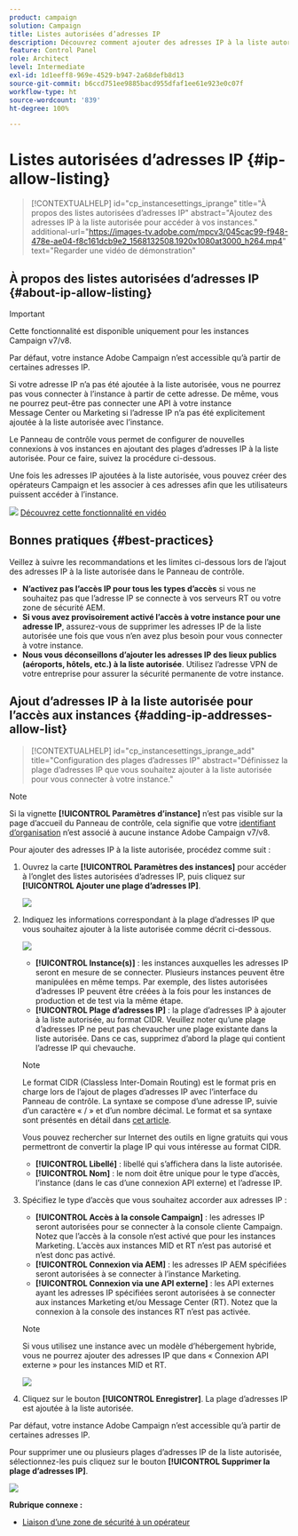 ```yaml
---
product: campaign
solution: Campaign
title: Listes autorisées d’adresses IP
description: Découvrez comment ajouter des adresses IP à la liste autorisée dans le Panneau de contrôle pour accéder aux instances
feature: Control Panel
role: Architect
level: Intermediate
exl-id: 1d1eeff8-969e-4529-b947-2a68defb8d13
source-git-commit: b6ccd751ee9885bacd955dfaf1ee61e923e0c07f
workflow-type: ht
source-wordcount: '839'
ht-degree: 100%

---
```


# Listes autorisées d’adresses IP {#ip-allow-listing}

>[!CONTEXTUALHELP]
>id="cp_instancesettings_iprange"
>title="À propos des listes autorisées d’adresses IP"
>abstract="Ajoutez des adresses IP à la liste autorisée pour accéder à vos instances."
>additional-url="https://images-tv.adobe.com/mpcv3/045cac99-f948-478e-ae04-f8c161dcb9e2_1568132508.1920x1080at3000_h264.mp4" text="Regarder une vidéo de démonstration"

## À propos des listes autorisées d’adresses IP {#about-ip-allow-listing}

>[!IMPORTANT]
>
>Cette fonctionnalité est disponible uniquement pour les instances Campaign v7/v8.

Par défaut, votre instance Adobe Campaign n’est accessible qu’à partir de certaines adresses IP.

Si votre adresse IP n’a pas été ajoutée à la liste autorisée, vous ne pourrez pas vous connecter à l’instance à partir de cette adresse. De même, vous ne pourrez peut-être pas connecter une API à votre instance Message Center ou Marketing si l’adresse IP n’a pas été explicitement ajoutée à la liste autorisée avec l’instance.

Le Panneau de contrôle vous permet de configurer de nouvelles connexions à vos instances en ajoutant des plages d’adresses IP à la liste autorisée. Pour ce faire, suivez la procédure ci-dessous.

Une fois les adresses IP ajoutées à la liste autorisée, vous pouvez créer des opérateurs Campaign et les associer à ces adresses afin que les utilisateurs puissent accéder à l’instance.

![](assets/do-not-localize/how-to-video.png) [Découvrez cette fonctionnalité en vidéo](https://experienceleague.adobe.com/docs/campaign-classic-learn/control-panel/instance-settings/ip-allow-listing.html?lang=fr#instance-settings)

## Bonnes pratiques {#best-practices}

Veillez à suivre les recommandations et les limites ci-dessous lors de l’ajout des adresses IP à la liste autorisée dans le Panneau de contrôle.

* **N’activez pas l’accès IP pour tous les types d’accès** si vous ne souhaitez pas que l’adresse IP se connecte à vos serveurs RT ou votre zone de sécurité AEM.
* **Si vous avez provisoirement activé l’accès à votre instance pour une adresse IP**, assurez-vous de supprimer les adresses IP de la liste autorisée une fois que vous n’en avez plus besoin pour vous connecter à votre instance.
* **Nous vous déconseillons d’ajouter les adresses IP des lieux publics (aéroports, hôtels, etc.) à la liste autorisée**. Utilisez l’adresse VPN de votre entreprise pour assurer la sécurité permanente de votre instance.

## Ajout d’adresses IP à la liste autorisée pour lʼaccès aux instances {#adding-ip-addresses-allow-list}

>[!CONTEXTUALHELP]
>id="cp_instancesettings_iprange_add"
>title="Configuration des plages dʼadresses IP"
>abstract="Définissez la plage dʼadresses IP que vous souhaitez ajouter à la liste autorisée pour vous connecter à votre instance."

>[!NOTE]
>
>Si la vignette **[!UICONTROL Paramètres d’instance]** nʼest pas visible sur la page dʼaccueil du Panneau de contrôle, cela signifie que votre [identifiant dʼorganisation](https://experienceleague.adobe.com/docs/core-services/interface/administration/organizations.html?lang=fr) nʼest associé à aucune instance Adobe Campaign v7/v8.

Pour ajouter des adresses IP à la liste autorisée, procédez comme suit :

1. Ouvrez la carte **[!UICONTROL Paramètres des instances]** pour accéder à l’onglet des listes autorisées d’adresses IP, puis cliquez sur **[!UICONTROL Ajouter une plage d’adresses IP]**.



   ![](assets/ip_whitelist_list1.png)

1. Indiquez les informations correspondant à la plage d’adresses IP que vous souhaitez ajouter à la liste autorisée comme décrit ci-dessous.

   ![](assets/ip_whitelist_add1.png)

   * **[!UICONTROL Instance(s)]** : les instances auxquelles les adresses IP seront en mesure de se connecter. Plusieurs instances peuvent être manipulées en même temps. Par exemple, des listes autorisées d’adresses IP peuvent être créées à la fois pour les instances de production et de test via la même étape.
   * **[!UICONTROL Plage d’adresses IP]** : la plage d’adresses IP à ajouter à la liste autorisée, au format CIDR. Veuillez noter qu’une plage d’adresses IP ne peut pas chevaucher une plage existante dans la liste autorisée. Dans ce cas, supprimez d’abord la plage qui contient l’adresse IP qui chevauche.

   >[!NOTE]
   >
   >Le format CIDR (Classless Inter-Domain Routing) est le format pris en charge lors de l’ajout de plages d’adresses IP avec l’interface du Panneau de contrôle. La syntaxe se compose d’une adresse IP, suivie d’un caractère « / » et d’un nombre décimal. Le format et sa syntaxe sont présentés en détail dans [cet article](https://whatismyipaddress.com/cidr).
   >
   >Vous pouvez rechercher sur Internet des outils en ligne gratuits qui vous permettront de convertir la plage IP qui vous intéresse au format CIDR.

   * **[!UICONTROL Libellé]** : libellé qui s’affichera dans la liste autorisée.
   * **[!UICONTROL Nom]** : le nom doit être unique pour le type d’accès, l’instance (dans le cas d’une connexion API externe) et l’adresse IP.


1. Spécifiez le type d’accès que vous souhaitez accorder aux adresses IP :

   * **[!UICONTROL Accès à la console Campaign]** : les adresses IP seront autorisées pour se connecter à la console cliente Campaign. Notez que l’accès à la console n’est activé que pour les instances Marketing. L’accès aux instances MID et RT n’est pas autorisé et n’est donc pas activé.
   * **[!UICONTROL Connexion via AEM]** : les adresses IP AEM spécifiées seront autorisées à se connecter à l’instance Marketing.
   * **[!UICONTROL Connexion via une API externe]** : les API externes ayant les adresses IP spécifiées seront autorisées à se connecter aux instances Marketing et/ou Message Center (RT). Notez que la connexion à la console des instances RT n’est pas activée.

   >[!NOTE]
   >
   >Si vous utilisez une instance avec un modèle d’hébergement hybride, vous ne pourrez ajouter des adresses IP que dans « Connexion API externe » pour les instances MID et RT.

   ![](assets/ip_whitelist_acesstype.png)

1. Cliquez sur le bouton **[!UICONTROL Enregistrer]**. La plage d’adresses IP est ajoutée à la liste autorisée.

   <!--![](assets/ip_whitelist_added.png)-->

Par défaut, votre instance Adobe Campaign n’est accessible qu’à partir de certaines adresses IP.

Pour supprimer une ou plusieurs plages dʼadresses IP de la liste autorisée, sélectionnez-les puis cliquez sur le bouton **[!UICONTROL Supprimer la plage dʼadresses IP]**.

![](assets/ip_whitelist_delete.png)

**Rubrique connexe :**

* [Liaison d’une zone de sécurité à un opérateur](https://docs.campaign.adobe.com/doc/AC/en/INS_Additional_configurations_Configuring_Campaign_server.html#Linking_a_security_zone_to_an_operator)
